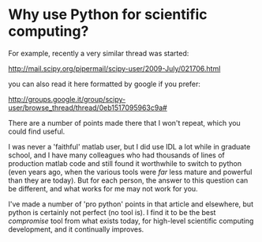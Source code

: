 # Why use Python for scientific computing?

For example, recently a very similar thread was started:

<http://mail.scipy.org/pipermail/scipy-user/2009-July/021706.html>

you can also read it here formatted by google if you prefer:

<http://groups.google.it/group/scipy-user/browse_thread/thread/0eb1517095963c9a#>

There are a number of points made there that I won\'t repeat, which you
could find useful.

I was never a \'faithful\' matlab user, but I did use IDL a lot while in
graduate school, and I have many colleagues who had thousands of lines
of production matlab code and still found it worthwhile to switch to
python (even years ago, when the various tools were *far* less mature
and powerful than they are today). But for each person, the answer to
this question can be different, and what works for me may not work for
you.

I\'ve made a number of \'pro python\' points in that article and
elsewhere, but python is certainly not perfect (no tool is). I find it
to be the best *compromise* tool from what exists today, for high-level
scientific computing development, and it continually improves.
